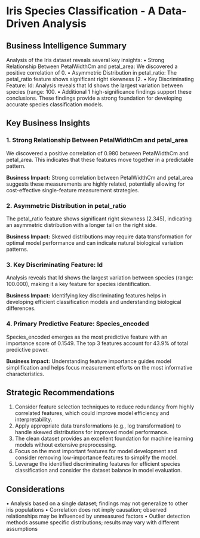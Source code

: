 
# Iris Species Classification - A Data-Driven Analysis 
## Business Intelligence Summary

Analysis of the Iris dataset reveals several key insights: • Strong Relationship Between PetalWidthCm and petal_area: We discovered a positive correlation of 0. • Asymmetric Distribution in petal_ratio: The petal_ratio feature shows significant right skewness (2. • Key Discriminating Feature: Id: Analysis reveals that Id shows the largest variation between species (range: 100. • Additional 1 high-significance findings support these conclusions. These findings provide a strong foundation for developing accurate species classification models.

## Key Business Insights


### 1. Strong Relationship Between PetalWidthCm and petal_area
We discovered a positive correlation of 0.980 between PetalWidthCm and petal_area. This indicates that these features move together in a predictable pattern.

**Business Impact:** Strong correlation between PetalWidthCm and petal_area suggests these measurements are highly related, potentially allowing for cost-effective single-feature measurement strategies.


### 2. Asymmetric Distribution in petal_ratio
The petal_ratio feature shows significant right skewness (2.345), indicating an asymmetric distribution with a longer tail on the right side.

**Business Impact:** Skewed distributions may require data transformation for optimal model performance and can indicate natural biological variation patterns.


### 3. Key Discriminating Feature: Id
Analysis reveals that Id shows the largest variation between species (range: 100.000), making it a key feature for species identification.

**Business Impact:** Identifying key discriminating features helps in developing efficient classification models and understanding biological differences.


### 4. Primary Predictive Feature: Species_encoded
Species_encoded emerges as the most predictive feature with an importance score of 0.1549. The top 3 features account for 43.9% of total predictive power.

**Business Impact:** Understanding feature importance guides model simplification and helps focus measurement efforts on the most informative characteristics.


## Strategic Recommendations
1. Consider feature selection techniques to reduce redundancy from highly correlated features, which could improve model efficiency and interpretability.
2. Apply appropriate data transformations (e.g., log transformation) to handle skewed distributions for improved model performance.
3. The clean dataset provides an excellent foundation for machine learning models without extensive preprocessing.
4. Focus on the most important features for model development and consider removing low-importance features to simplify the model.
5. Leverage the identified discriminating features for efficient species classification and consider the dataset balance in model evaluation.

## Considerations
• Analysis based on a single dataset; findings may not generalize to other iris populations
• Correlation does not imply causation; observed relationships may be influenced by unmeasured factors
• Outlier detection methods assume specific distributions; results may vary with different assumptions
